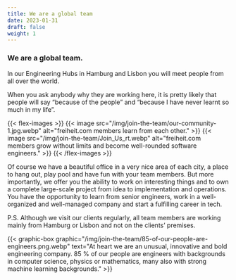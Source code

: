 ```yaml
---
title: We are a global team
date: 2023-01-31
draft: false
weight: 1
---
```

### We are a global team.

In our Engineering Hubs in Hamburg and Lisbon you will meet people from all over the world.

When you ask anybody why they are working here, it is pretty likely that people will say “because of the people” and “because I have never learnt so much in my life”.

{{< flex-images >}}
  {{< image src="/img/join-the-team/our-community-1.jpg.webp" alt="freiheit.com members learn from each other." >}}
  {{< image src="/img/join-the-team/Join_Us_rt.webp" alt="freiheit.com members grow without limits and become well-rounded software engineers." >}}
{{< /flex-images >}}

Of course we have a beautiful office in a very nice area of each city, a place to hang out, play pool and have fun with your team members. But more importantly, we offer you the ability to work on interesting things and to own a complete large-scale project from idea to implementation and operations. You have the opportunity to learn from senior engineers, work in a well-organized and well-managed company and start a fulfilling career in tech.

P.S. Although we visit our clients regularly, all team members are working mainly from Hamburg or Lisbon and not on the clients’ premises.

{{< graphic-box graphic="/img/join-the-team/85-of-our-people-are-engineers.png.webp" text="At heart we are an unusual, innovative and bold engineering company. 85 % of our people are engineers with backgrounds in computer science, physics or mathematics, many also with strong machine learning backgrounds." >}}
